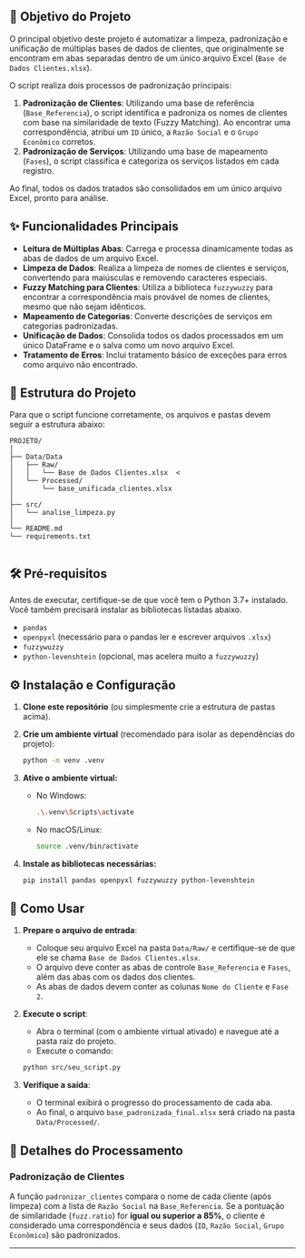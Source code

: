 
## 🎯 Objetivo do Projeto

O principal objetivo deste projeto é automatizar a limpeza, padronização e unificação de múltiplas bases de dados de clientes, que originalmente se encontram em abas separadas dentro de um único arquivo Excel (`Base de Dados Clientes.xlsx`).

O script realiza dois processos de padronização principais:
1.  **Padronização de Clientes**: Utilizando uma base de referência (`Base_Referencia`), o script identifica e padroniza os nomes de clientes com base na similaridade de texto (Fuzzy Matching). Ao encontrar uma correspondência, atribui um `ID` único, a `Razão Social` e o `Grupo Econômico` corretos.
2.  **Padronização de Serviços**: Utilizando uma base de mapeamento (`Fases`), o script classifica e categoriza os serviços listados em cada registro.

Ao final, todos os dados tratados são consolidados em um único arquivo Excel, pronto para análise.

## ✨ Funcionalidades Principais

-   **Leitura de Múltiplas Abas**: Carrega e processa dinamicamente todas as abas de dados de um arquivo Excel.
-   **Limpeza de Dados**: Realiza a limpeza de nomes de clientes e serviços, convertendo para maiúsculas e removendo caracteres especiais.
-   **Fuzzy Matching para Clientes**: Utiliza a biblioteca `fuzzywuzzy` para encontrar a correspondência mais provável de nomes de clientes, mesmo que não sejam idênticos.
-   **Mapeamento de Categorias**: Converte descrições de serviços em categorias padronizadas.
-   **Unificação de Dados**: Consolida todos os dados processados em um único DataFrame e o salva como um novo arquivo Excel.
-   **Tratamento de Erros**: Inclui tratamento básico de exceções para erros como arquivo não encontrado.

## 📁 Estrutura do Projeto

Para que o script funcione corretamente, os arquivos e pastas devem seguir a estrutura abaixo:

```
PROJETO/
│
├── Data/Data
│   ├── Raw/
│   │   └── Base de Dados Clientes.xlsx  <
│   └── Processed/
│       └── base_unificada_clientes.xlsx  
│
├── src/
│   └── analise_limpeza.py                
│
└── README.md 
└── requirements.txt
                       
```

## 🛠️ Pré-requisitos

Antes de executar, certifique-se de que você tem o Python 3.7+ instalado. Você também precisará instalar as bibliotecas listadas abaixo.

-   `pandas`
-   `openpyxl` (necessário para o pandas ler e escrever arquivos `.xlsx`)
-   `fuzzywuzzy`
-   `python-levenshtein` (opcional, mas acelera muito a `fuzzywuzzy`)

## ⚙️ Instalação e Configuração

1.  **Clone este repositório** (ou simplesmente crie a estrutura de pastas acima).

2.  **Crie um ambiente virtual** (recomendado para isolar as dependências do projeto):
    ```bash
    python -m venv .venv
    ```

3.  **Ative o ambiente virtual:**
    -   No Windows:
        ```bash
        .\.venv\Scripts\activate
        ```
    -   No macOS/Linux:
        ```bash
        source .venv/bin/activate
        ```

4.  **Instale as bibliotecas necessárias:**
    ```bash
    pip install pandas openpyxl fuzzywuzzy python-levenshtein
    ```

## 🚀 Como Usar

1.  **Prepare o arquivo de entrada**:
    -   Coloque seu arquivo Excel na pasta `Data/Raw/` e certifique-se de que ele se chama `Base de Dados Clientes.xlsx`.
    -   O arquivo deve conter as abas de controle `Base_Referencia` e `Fases`, além das abas com os dados dos clientes.
    -   As abas de dados devem conter as colunas `Nome do Cliente` e `Fase 2`.

2.  **Execute o script**:
    -   Abra o terminal (com o ambiente virtual ativado) e navegue até a pasta raiz do projeto.
    -   Execute o comando:
      ```bash
      python src/seu_script.py
      ```

3.  **Verifique a saída**:
    -   O terminal exibirá o progresso do processamento de cada aba.
    -   Ao final, o arquivo `base_padronizada_final.xlsx` será criado na pasta `Data/Processed/`.

## 🧠 Detalhes do Processamento

### Padronização de Clientes
A função `padronizar_clientes` compara o nome de cada cliente (após limpeza) com a lista de `Razão Social` na `Base_Referencia`. Se a pontuação de similaridade (`fuzz.ratio`) for **igual ou superior a 85%**, o cliente é considerado uma correspondência e seus dados (`ID`, `Razão Social`, `Grupo Econômico`) são padronizados.

---